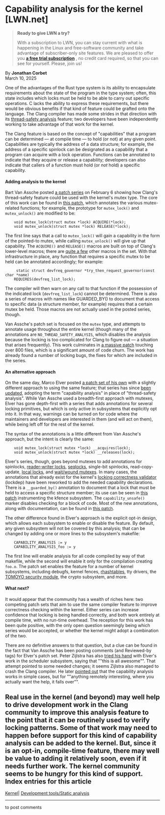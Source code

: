 # Capability analysis for the kernel [LWN.net]

> **Ready to give LWN a try?**
> 
> With a subscription to LWN, you can stay current with what is happening in the Linux and free-software community and take advantage of subscriber-only site features. We are pleased to offer you **[a free trial subscription](https://lwn.net/Promo/nst-trial/claim)** , no credit card required, so that you can see for yourself. Please, join us! 

By **Jonathan Corbet**  
March 10, 2025 

One of the advantages of the Rust type system is its ability to encapsulate requirements about the state of the program in the type system; often, this state includes which locks must be held to be able to carry out specific operations. C lacks the ability to express these requirements, but there would be obvious benefits if that kind of feature could be grafted onto the language. The Clang compiler has made some strides in that direction with its [thread-safety analysis](https://clang.llvm.org/docs/ThreadSafetyAnalysis.html) feature; two developers have been independently working to take advantage of that work for the kernel. 

The Clang feature is based on the concept of "capabilities" that a program can be determined — at compile time — to hold (or not) at any given point. Capabilities are typically the address of a data structure; for example, the address of a specific spinlock can be designated as a capability that a program can acquire with a lock operation. Functions can be annotated to indicate that they acquire or release a capability; developers can also indicate that callers of a function must hold (or _not_ hold) a specific capability. 

#### Adding analysis to the kernel

Bart Van Assche posted [a patch series](/ml/all/20250206175114.1974171-1-bvanassche@acm.org) on February 6 showing how Clang's thread-safety feature could be used with the kernel's mutex type. The core of this work can be found in [this patch](/ml/all/20250206175114.1974171-7-bvanassche@acm.org), which annotates the various mutex-related functions; for example, the prototype for `mutex_lock()` and `mutex_unlock()` are modified to be: 
    
    
        void mutex_lock(struct mutex *lock) ACQUIRE(*lock);
        void mutex_unlock(struct mutex *lock) RELEASE(*lock);
    

The first line says that a call to `mutex_lock()` will gain a capability in the form of the pointed-to mutex, while calling `mutex_unlock()` will give up that capability. The `ACQUIRE()` and `RELEASE()` macros are built on top of Clang's lower-level macros; there are [quite a few](/ml/all/20250206175114.1974171-4-bvanassche@acm.org) other macros in the set. With that infrastructure in place, any function that requires a specific mutex to be held can be annotated accordingly; for example: 
    
    
         static struct devfreq_governor *try_then_request_governor(const char *name)
    	REQUIRES(devfreq_list_lock);
    

The compiler will then warn on any call to that function if the possession of the indicated lock (`devfreq_list_lock`) cannot be determined. There is also a series of macros with names like GUARDED_BY() to document that access to specific data (a structure member, for example) requires that a certain mutex be held. Those macros are not actually used in the posted series, though. 

Van Assche's patch set is focused on the `mutex` type, and attempts to annotate usage throughout the entire kernel (though many of the annotations are `NO_THREAD_SAFETY_ANALYSIS`, which disables the analysis because the locking is too complicated for Clang to figure out — a situation that arises frequently). This work culminates in [a massive patch](/ml/all/20250206175114.1974171-33-bvanassche@acm.org) touching over 800 files, which is a significant amount of code churn. The work has already found a number of locking bugs, the fixes for which are included in the series. 

#### An alternative approach

On the same day, Marco Elver posted [a patch set of his own](/ml/all/20250206181711.1902989-1-elver@google.com) with a slightly different approach to using the same feature; that series has since [been updated](/ml/all/20250304092417.2873893-1-elver@google.com), adopting the term "capability analysis" in place of "thread-safety analysis". While Van Assche used a breadth-first approach with mutexes, Elver has gone depth-first with a series that adds annotations for several locking primitives, but which is only active in subsystems that explicitly opt into it. In that way, warnings can be turned on for code where the maintainers and developers are interested in them (and will act on them), while being left off for the rest of the kernel. 

The syntax of the annotations is a little different from Van Assche's approach, but the intent is clearly the same: 
    
    
        void mutex_lock(struct mutex *lock) __acquires(lock);
        void mutex_unlock(struct mutex *lock) __releases(lock);
    

Elver's series, though, goes beyond mutexes to add annotations for spinlocks, [reader-writer locks](/Articles/364583/), [seqlocks](/Articles/22818/), single-bit spinlocks, read-copy-update, [local locks](/Articles/828477/), and [wait/wound mutexes](/Articles/548909/). In many cases, the annotations that already exist for the kernel's [locking correctness validator](https://docs.kernel.org/locking/lockdep-design.html) (lockdep) have been reworked to add the needed capability declarations. There is a `__guarded_by()` annotation to document that a lock that must be held to access a specific structure member; its use can be seen in [this patch](/ml/all/20250304092417.2873893-27-elver@google.com) instrumenting the kfence subsystem. The `capability_unsafe()` marker disables checking for a block of code. Most of the new annotations, along with documentation, can be found in [this patch](/ml/all/20250304092417.2873893-3-elver@google.com). 

The other difference found in Elver's approach is the explicit opt-in design, which allows each subsystem to enable or disable the feature. By default, any given subsystem will not be covered by this analysis; that can be changed by adding one or more lines to the subsystem's makefile: 
    
    
        CAPABILITY_ANALYSIS := y
        CAPABILITY_ANALYSIS_foo := y
    

The first line will enable analysis for all code compiled by way of that makefile, while the second will enable it only for the compilation creating `foo.o`. The patch set enables the feature for a number of kernel subsystems, including debugfs, kernel fences, [rhashtables](/Articles/751374/), tty drivers, the [TOMOYO security module](https://docs.kernel.org/admin-guide/LSM/tomoyo.html), the crypto subsystem, and more. 

#### What next?

It would appear that the community has a wealth of riches here: two competing patch sets that aim to use the same compiler feature to improve correctness checking within the kernel. Either series can increase confidence that locking is being handled correctly, and both work entirely at compile time, with no run-time overhead. The reception for this work has been quite positive, with the only open question seemingly being which series would be accepted, or whether the kernel might adopt a combination of the two. 

There are no definitive answers to that question, but a clue can be found in the fact that Van Assche has been posting comments (and Reviewed-by tags) for Elver's patch set. Peter Zijlstra has also [tried his hand](/ml/all/20250305112041.GA16878@noisy.programming.kicks-ass.net/) with Elver's work in the scheduler subsystem, saying that ""this is all awesome"". That attempt pointed to some needed changes; it seems Zijlstra also managed to crash the Clang compiler. He later [pointed out](/ml/all/20250305161652.GA18280@noisy.programming.kicks-ass.net/) that the capability analysis works in simple cases, but for ""anything remotely interesting, where you actually want the help, it falls over"". 

Real use in the kernel (and beyond) may well help to drive development work in the Clang community to improve this analysis feature to the point that it can be routinely used to verify locking patterns. Some of that work may need to happen before support for this kind of capability analysis can be added to the kernel. But, since it is an opt-in, compile-time feature, there may well be value to adding it relatively soon, even if it needs further work. The kernel community seems to be hungry for this kind of support.  
Index entries for this article  
---  
[Kernel](/Kernel/Index)| [Development tools/Static analysis](/Kernel/Index#Development_tools-Static_analysis)  
  


* * *

to post comments 
